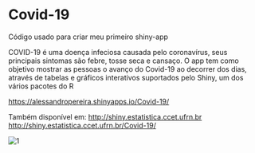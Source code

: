 # Covid-19
Código usado para criar meu primeiro shiny-app

COVID-19 é uma doença infeciosa causada pelo coronavírus, seus principais sintomas são febre, tosse seca e cansaço.
O app tem como objetivo mostrar as pessoas o avanço do Covid-19 ao decorrer dos dias, através de tabelas e gráficos interativos suportados pelo Shiny, um dos vários pacotes do R

https://alessandropereira.shinyapps.io/Covid-19/

Também disponível em:
http://shiny.estatistica.ccet.ufrn.br
http://shiny.estatistica.ccet.ufrn.br/Covid-19/

![1](https://user-images.githubusercontent.com/50224653/83344102-0c870680-a2d9-11ea-9ddc-3c67745fcbc8.PNG)


